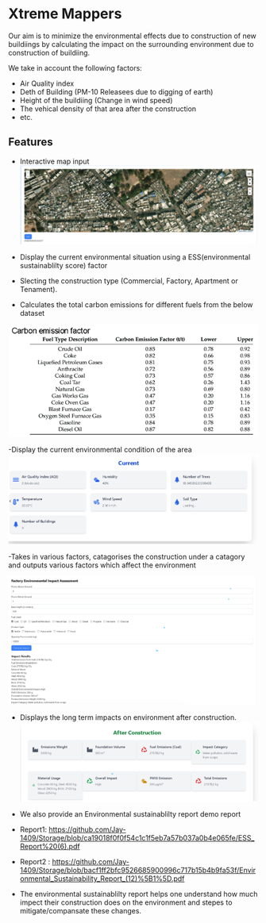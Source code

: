 
# Xtreme Mappers

Our aim is to minimize the environmental effects due to construction of new buildiings by calculating the impact on the surrounding environment due to construction of buildiing. 

We take in account the following factors:
- Air Quality index
- Deth of Building (PM-10 Releasees due to digging of earth)
- Height of the buildiing (Change in wind speed)
- The vehical density of that area after the construction
- etc.



## Features

- Interactive map input
![App Screenshot](https://github.com/Jay-1409/Storage/blob/main/maps.png?raw=true)

- Display the current environmental situation using a ESS(environmental sustainablilty score) factor

- Slecting the construction type (Commercial, Factory, Apartment or Tenament).

- Calculates the total carbon emissions for different fuels from the below dataset

![App Screenshot](https://github.com/Jay-1409/Storage/blob/main/Screenshot%202024-10-06%20170132.png?raw=true)

-Display the current environmental condition of the area
![App Screenshot](https://github.com/Jay-1409/Storage/blob/main/curre.png?raw=true)

-Takes in various factors, catagorises the construction under a catagory and outputs various factors which affect the environment

![App Screenshot](https://github.com/Jay-1409/Storage/blob/main/minireport.png?raw=true)

- Displays the long term impacts on environment after construction.
![App Screenshot](https://github.com/Jay-1409/Storage/blob/main/aftercons.png?raw=true)

- We also provide an Environmental sustainablilty report demo report 
- Report1: https://github.com/Jay-1409/Storage/blob/ca19018f0f0f54c1c1f5eb7a57b037a0b4e065fe/ESS_Report%20(6).pdf
- Report2 : https://github.com/Jay-1409/Storage/blob/bacf1ff2bfc9526685900996c717b15b4b9fa53f/Environmental_Sustainability_Report_(12)%5B1%5D.pdf
- The environmental sustainablilty report helps one understand how much impect their construction does on the environment and stepes to mitigate/compansate these changes.





